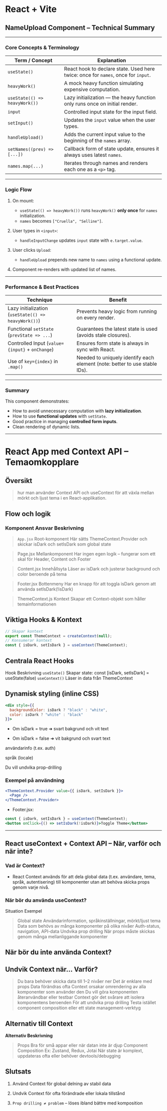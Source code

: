 # React + Vite

##  NameUpload Component – Technical Summary

---

### Core Concepts & Terminology

| Term / Concept      | Explanation                                                                 |
|---------------------|-----------------------------------------------------------------------------|
| `useState()`        | React hook to declare state. Used here twice: once for `names`, once for `input`. |
| `heavyWork()`       | A mock heavy function simulating expensive computation.                     |
| `useState(() => heavyWork())` | Lazy initialization — the heavy function only runs once on initial render. |
| `input`             | Controlled input state for the input field.                                 |
| `setInput()`        | Updates the `input` value when the user types.                              |
| `handleUpload()`    | Adds the current input value to the beginning of the `names` array.         |
| `setNames((prev) => [...])` | Callback form of state update, ensures it always uses latest `names`. |
| `names.map(...)`    | Iterates through names and renders each one as a `<p>` tag.                 |

---

###  Logic Flow

1. On mount:
   - `useState(() => heavyWork())` runs `heavyWork()` **only once** for `names` initialization.
   - `names` becomes `["Cruella", "Selline"]`.

2. User types in `<input>`:
   - `handleInputChange` updates `input` state with `e.target.value`.

3. User clicks `Upload`:
   - `handleUpload` prepends new name to `names` using a functional update.

4. Component re-renders with updated list of names.

---

###  Performance & Best Practices

| Technique                      | Benefit                                                             |
|--------------------------------|---------------------------------------------------------------------|
| Lazy initialization (`useState(() => heavyWork())`) | Prevents heavy logic from running on every render.               |
| Functional `setState` (`prevState => ...`)         | Guarantees the latest state is used (avoids stale closures).     |
| Controlled Input (`value={input}` + `onChange`)    | Ensures form state is always in sync with React.                 |
| Use of `key={index}` in `.map()`                   | Needed to uniquely identify each element (note: better to use stable IDs). |

---

###  Summary

This component demonstrates:
- How to avoid unnecessary computation with **lazy initialization**.
- How to use **functional updates** with `setState`.
- Good practice in managing **controlled form inputs**.
- Clean rendering of dynamic lists.

---

# React App med Context API – Temaomkopplare
## Översikt
> hur man använder Context API och useContext för att växla mellan mörkt och ljust tema i en React-applikation.

## Flow och logik
### Komponent	Ansvar	Beskrivning
> `App.jsx`	Root-komponent	Här sätts ThemeContext.Provider och skickar isDark och setIsDark som global state

> Page.jsx	Mellankomponent	Har ingen egen logik – fungerar som ett skal för Header, Content och Footer

>Content.jsx	Innehållsyta	Läser av isDark och justerar background och color beroende på tema

> Footer.jsx	Bottenmeny	Har en knapp för att toggla isDark genom att använda setIsDark(!isDark)

> ThemeContext.js	Kontext	Skapar ett Context-objekt som håller temainformationen

## Viktiga Hooks & Kontext

```js
// Skapar kontext
export const ThemeContext = createContext(null);
// Konsumerar kontext
const { isDark, setIsDark } = useContext(ThemeContext);
```

## Centrala React Hooks
Hook	Beskrivning
`useState()`	Skapar state: const [isDark, setIsDark] = useState(false)
`useContext()`	Läser in data från ThemeContext

##  Dynamisk styling (inline CSS)
```jsx
<div style={{
  backgroundColor: isDark ? "black" : "white",
  color: isDark ? "white" : "black"
}}>
```
- Om isDark = true ➜ svart bakgrund och vit text

- Om isDark = false ➜ vit bakgrund och svart text



användarinfo (t.ex. auth)

språk (locale)

Du vill undvika prop-drilling

### Exempel på användning
```jsx
<ThemeContext.Provider value={{ isDark, setIsDark }}>
  <Page />
</ThemeContext.Provider>
```

-  Footer.jsx:

```jsx
const { isDark, setIsDark } = useContext(ThemeContext);
<button onClick={() => setIsDark(!isDark)}>Toggle Theme</button>
```

---

## React  useContext + Context API – När, varför och när inte?

### Vad är Context?
- React Context används för att dela global data (t.ex. användare, tema, språk, autentisering) till komponenter utan att behöva skicka props genom varje nivå.

### När bör du använda useContext?
Situation	Exempel
> Global state	Användarinformation, språkinställningar, mörkt/ljust tema
> Data som behövs av många komponenter på olika nivåer	Auth-status, navigation, API-data
> Undvika prop drilling	När props måste skickas genom många mellanliggande komponenter

## När bör du inte använda Context?
## Undvik Context när…	Varför?
> Du bara behöver skicka data till 1–2 nivåer ner	Det är enklare med props
> Data förändras ofta	Context orsakar omrendering av alla komponenter som använder den
> Du vill göra komponenten återanvändbar eller testbar	Context gör det svårare att isolera komponentens beroenden
> För att undvika prop drilling	Testa istället component composition eller ett state management-verktyg

##  Alternativ till Context
**Alternativ	Beskrivning**
> Props	Bra för små appar eller när datan inte är djup
> Component Composition	Ex: <Page><Sidebar /></Page>
> Zustand, Redux, Jotai	När state är komplext, uppdateras ofta eller behöver devtools/debugging

##  Slutsats
1. Använd Context för global delning av stabil data

2. Undvik Context för ofta förändrade eller lokala tillstånd

3.  `Prop drilling ≠ problem` – löses ibland bättre med komposition








